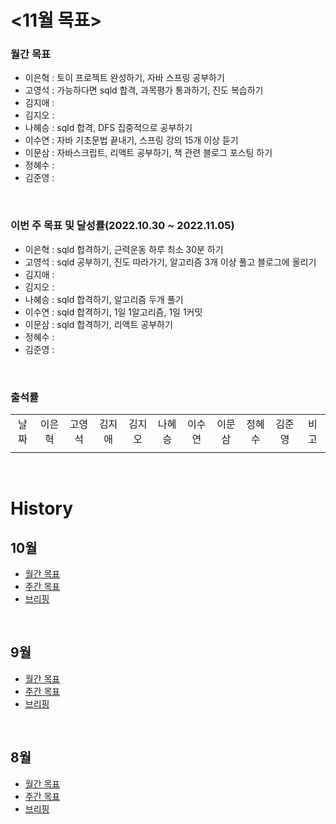 # <11월 목표>

### 월간 목표

- 이은혁 : 토이 프로젝트 완성하기, 자바 스프링 공부하기
- 고영석 : 가능하다면 sqld 합격, 과목평가 통과하기, 진도 복습하기
- 김지애 : 
- 김지오 : 
- 나혜승 : sqld 합격, DFS 집중적으로 공부하기
- 이수연 : 자바 기초문법 끝내기, 스프링 강의 15개 이상 듣기
- 이문삼 : 자바스크립트, 리액트 공부하기, 책 관련 블로그 포스팅 하기
- 정혜수 : 
- 김준영 : 

</br>

### 이번 주 목표 및 달성률(2022.10.30 ~ 2022.11.05)

- 이은혁 : sqld 합격하기, 근력운동 하루 최소 30분 하기
- 고영석 : sqld 공부하기, 진도 따라가기, 알고리즘 3개 이상 풀고 블로그에 올리기
- 김지애 : 
- 김지오 : 
- 나혜승 : sqld 합격하기, 알고리즘 두개 풀기
- 이수연 : sqld 합격하기, 1일 1알고리즘, 1일 1커밋
- 이문삼 : sqld 합격하기, 리액트 공부하기
- 정혜수 : 
- 김준영 : 

</br>

### 출석률

<table style="text-align: center;">
<tr>
<td>날짜</td>
<td>이은혁</td>
<td>고영석</td>
<td>김지애</td>
<td>김지오</td>
<td>나혜승</td>
<td>이수연</td>
<td>이문삼</td>
<td>정혜수</td>
<td>김준영</td>
<td>비 고</td>
</tr>
<tr>
<td></td>
<td></td>
<td></td>
<td></td>
<td></td>
<td></td>
<td></td>
<td></td>
<td></td>
<td></td>
<td></td>
</tr>
</table>
</br>

# History


## 10월

- [월간 목표](./History/October_2022.md) </br>
- [주간 목표](./History/October_2022.md) </br>
- [브리핑](https://github.com/itmakesmesoft/Steady-Study/discussions)

</br>

## 9월

- [월간 목표](./History/September_2022.md) </br>
- [주간 목표](./History/September_2022.md) </br>
- [브리핑](https://github.com/itmakesmesoft/Steady-Study/discussions)

</br>

## 8월

- [월간 목표](./History/August_2022.md) </br>
- [주간 목표](./History/August_2022.md) </br>
- [브리핑](https://github.com/itmakesmesoft/Steady-Study/discussions)
